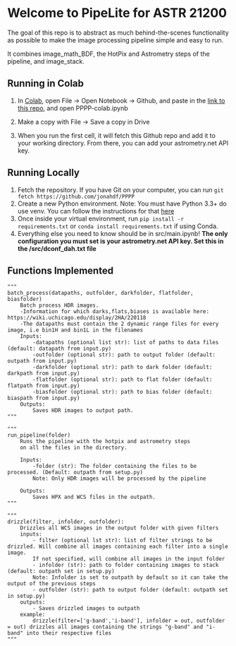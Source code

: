 <h1>Welcome to PipeLite for ASTR 21200</h1>

The goal of this repo is to abstract as much behind-the-scenes functionality as possible to make the image processing pipeline simple and easy to run.

It combines image_math_BDF, the HotPix and Astrometry steps of the pipeline, and image_stack.

<h2> Running in Colab</h2>

1. In [Colab](https://colab.research.google.com), open File -> Open Notebook -> Github, and paste in the [link to this repo](https://github.com/jonahdf/PPPP), and open PPPP-colab.ipynb

2. Make a copy with File -> Save a copy in Drive
3. When you run the first cell, it will fetch this Github repo and add it to your working directory. From there, you can add your astrometry.net API key.

<h2> Running Locally </h2>

1. Fetch the repository. If you have Git on your computer, you can run ```git fetch https://github.com/jonahdf/PPPP ```
2. Create a new Python environment. Note: You must have Python 3.3+ do use venv. You can follow the instructions for that [here](https://wiki.uchicago.edu/display/2HA/Python+Virtual+Environments)
3. Once inside your virtual environment, run ```pip install -r requirements.txt``` or ```conda install requirements.txt``` if using Conda.
4. Everything else you need to know should be in src/main.ipynb!
**The only configuration you must set is your astrometry.net API key. Set this in the /src/dconf_dah.txt file**

<h2> Functions Implemented </h2>

```
"""
batch_process(datapaths, outfolder, darkfolder, flatfolder, biasfolder)
    Batch process HDR images.
    -Information for which darks,flats,biases is available here: https://wiki.uchicago.edu/display/2HA/220118
    -The datapaths must contain the 2 dynamic range files for every image, i.e bin1H and bin1L in the filenames
    Inputs:
        -datapaths (optional list str): list of paths to data files (default: datapath from input.py)
        -outfolder (optional str): path to output folder (default: outpath from input.py)
        -darkfolder (optional str): path to dark folder (default: darkpath from input.py)
        -flatfolder (optional str): path to flat folder (default: flatpath from input.py)
        -biasfolder (optional str): path to bias folder (default: biaspath from input.py)
    Outputs:
        Saves HDR images to output path.
""" 
```
```
"""
run_pipeline(folder)
    Runs the pipeline with the hotpix and astrometry steps
    on all the files in the directory.

    Inputs:
        -folder (str): The folder containing the files to be processed. (Default: outpath from setup.py)
        Note: Only HDR images will be processed by the pipeline

    Outputs:
        Saves HPX and WCS files in the outpath.
"""
```
```
"""
drizzle(filter, infolder, outfolder):
    Drizzles all WCS images in the output folder with given filters
    inputs: 
        - filter (optional lst str): list of filter strings to be drizzled. Will combine all images containing each filter into a single image.
        If not specified, will combine all images in the input folder
        - infolder (str): path to folder containing images to stack (default: outpath set in setup.py)
        Note: Infolder is set to outpath by default so it can take the output of the previous steps
        - outfolder (str): path to output folder (default: outpath set in setup.py)
    outputs:
        - Saves drizzled images to outpath
    example:
        drizzle(filter=['g-band','i-band'], infolder = out, outfolder = out) drizzles all images containing the strings "g-band" and "i-band" into their respective files
"""
```

